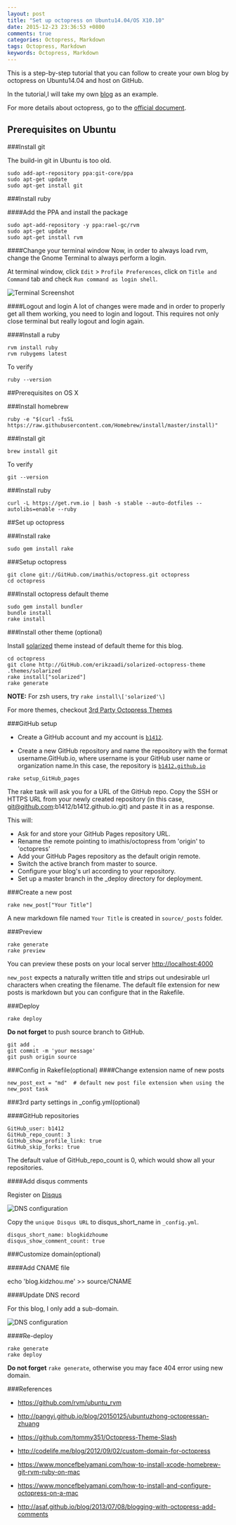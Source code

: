 ```yaml
---
layout: post
title: "Set up octopress on Ubuntu14.04/OS X10.10"
date: 2015-12-23 23:36:53 +0800
comments: true
categories: Octopress, Markdown
tags: Octopress, Markdown
keywords: Octopress, Markdown
---
```

This is a step-by-step tutorial that you can follow to create your own blog by
octopress on Ubuntu14.04 and host on GitHub.

In the tutorial,I will take my own [blog](http://blog.kidzhou.me "http://blog.kidzhou.me") as an example.

For more details about octopress, go to the [official document](http://octopress.org/docs "http://octopress.org/docs").

<!--more-->

## Prerequisites on Ubuntu

###Install git

The build-in git in Ubuntu is too old.

```
sudo add-apt-repository ppa:git-core/ppa
sudo apt-get update
sudo apt-get install git
```

###Install ruby

####Add the PPA and install the package

```
sudo apt-add-repository -y ppa:rael-gc/rvm
sudo apt-get update
sudo apt-get install rvm
```
####Change your terminal window
Now, in order to always load rvm, change the Gnome Terminal to always perform a login.

At terminal window, click `Edit` > `Profile Preferences`, click on `Title and Command` tab and check `Run command as login shell`.

![Terminal Screenshot](/images/terminal.png)

####Logout and login
A lot of changes were made and in order to properly get all them working, you need to login and logout. This requires not only close terminal but really logout and login again.

####Install a ruby
```
rvm install ruby
rvm rubygems latest 
```
To verify

```
ruby --version
```


##Prerequisites on OS X

###Install homebrew

```
ruby -e "$(curl -fsSL https://raw.githubusercontent.com/Homebrew/install/master/install)"
```

###Install git

```
brew install git
```
To verify

```
git --version
```

###Install ruby

```
curl -L https://get.rvm.io | bash -s stable --auto-dotfiles --autolibs=enable --ruby
```

##Set up octopress

###Install rake

```
sudo gem install rake
```

###Setup octopress

```
git clone git://GitHub.com/imathis/octopress.git octopress
cd octopress
```
###Install octopress default theme

```
sudo gem install bundler
bundle install
rake install
```

###Install other theme (optional)

Install [solarized](https://GitHub.com/erikzaadi/solarized-octopress-theme) theme instead of default theme for this blog.



```
cd octopress
git clone http://GitHub.com/erikzaadi/solarized-octopress-theme .themes/solarized
rake install["solarized"]
rake generate
```
**NOTE:** For zsh users, try ``` rake install\['solarized'\] ```

For more themes, checkout [3rd Party Octopress Themes](https://GitHub.com/imathis/octopress/wiki/3rd-Party-Octopress-Themes "https://GitHub.com/imathis/octopress/wiki/3rd-Party-Octopress-Themes")

###GitHub setup

* Create a GitHub account and my account is [`b1412`](https://github.com/b1412 "https://github.com/b1412").

* Create a new GitHub repository and name the repository with the format username.GitHub.io, where username is your GitHub user name or organization name.In this case, the repository is [`b1412.github.io`](https://github.com/b1412/b1412.github.io "https://github.com/b1412/b1412.github.io")

```
rake setup_GitHub_pages
```

The rake task will ask you for a URL of the GitHub repo. Copy the SSH or HTTPS URL from your newly created repository
(in this case, git@github.com:b1412/b1412.github.io.git) and paste it in as a response.

This will:

* Ask for and store your GitHub Pages repository URL.
* Rename the remote pointing to imathis/octopress from 'origin' to 'octopress'
* Add your GitHub Pages repository as the default origin remote.
* Switch the active branch from master to source.
* Configure your blog's url according to your repository.
* Set up a master branch in the _deploy directory for deployment.


###Create a new post

```
rake new_post["Your Title"]
```
A new markdown file named `Your Title` is created in `source/_posts` folder.


###Preview

```
rake generate
rake preview
```
You can preview these posts on your local server [http://localhost:4000](http://localhost:4000 "http://localhost:4000")

``new_post`` expects a naturally written title and strips out undesirable url characters when creating the filename.
The default file extension for new posts is markdown but you can configure that in the Rakefile.

###Deploy

```
rake deploy
```

**Do not forget** to push source branch to GitHub.

```
git add .
git commit -m 'your message'
git push origin source
```

###Config in Rakefile(optional)
####Change extension name of new posts

```
new_post_ext = "md"  # default new post file extension when using the new_post task
```
###3rd party settings in _config.yml(optional)

####GitHub repositories

```
GitHub_user: b1412
GitHub_repo_count: 3
GitHub_show_profile_link: true
GitHub_skip_forks: true
```
The default value of GitHub_repo_count is 0, which would show all your repositories.

####Add disqus comments

Register on [Disqus](https://disqus.com "https://disqus.com")

![DNS configuration](/images/disqus.png)


Copy the `unique Disqus URL` to disqus_short_name in `_config.yml`.

```
disqus_short_name: blogkidzhoume
disqus_show_comment_count: true
```

###Customize domain(optional)

####Add CNAME file

echo 'blog.kidzhou.me' >> source/CNAME

####Update DNS record

For this blog, I only add a sub-domain.

![DNS configuration](/images/dns.png "dns")

####Re-deploy
```
rake generate
rake deploy
```
**Do not forget**  ```rake generate```, otherwise you may face 404 error using new domain.


###References

* https://github.com/rvm/ubuntu_rvm

* http://pangyi.github.io/blog/20150125/ubuntuzhong-octopressan-zhuang

* https://github.com/tommy351/Octopress-Theme-Slash

* http://codelife.me/blog/2012/09/02/custom-domain-for-octopress

* https://www.moncefbelyamani.com/how-to-install-xcode-homebrew-git-rvm-ruby-on-mac

* https://www.moncefbelyamani.com/how-to-install-and-configure-octopress-on-a-mac

* http://asaf.github.io/blog/2013/07/08/blogging-with-octopress-add-comments
